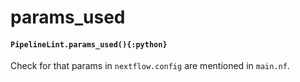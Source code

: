 # params_used

#### `PipelineLint.params_used(){:python}`

Check for that params in `nextflow.config` are mentioned in `main.nf`.
